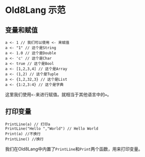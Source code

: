 # Old8Lang 示范

## 变量和赋值

``` old8lang
a <- 1 // 我们可以使用 <- 来赋值
a <- "1" // 这个是String
a <- 1.0 // 这个是Double
a <- 'c' // 这个是Char
a <- true // 这个是Bool
a <- [1,2,3,4] // 这个是Array
a <- (1,2) // 这个是Tuple
a <- {1,2,32,3} // 这个是List
a <- {1:2,3:4} // 这个是字典
```

这里我们使用`<-`来进行赋值。就相当于其他语言中的`=`。

## 打印变量

```old8lang
PrintLine(a) // 打印a
PrintLine("Hello ","World") // Hello World
Print(a) //不换行
PrintLine() //换行
```

我们在Old8Lang中内置了`PrintLine`和`Print`两个函数，用来打印变量。